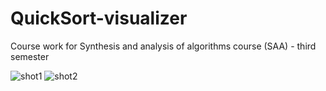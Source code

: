 # QuickSort-visualizer
Course work for Synthesis and analysis of algorithms course (SAA) - third semester

![shot1](https://user-images.githubusercontent.com/74933056/146001154-d6345db2-577a-4242-b74d-07d689cc2c2b.png)
![shot2](https://user-images.githubusercontent.com/74933056/146001167-b7d634a8-c73e-4f74-a4ee-da0ac824aa62.png)
